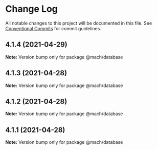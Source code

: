 # Change Log

All notable changes to this project will be documented in this file.
See [Conventional Commits](https://conventionalcommits.org) for commit guidelines.

## 4.1.4 (2021-04-29)

**Note:** Version bump only for package @mach/database





## 4.1.3 (2021-04-28)

**Note:** Version bump only for package @mach/database





## 4.1.2 (2021-04-28)

**Note:** Version bump only for package @mach/database





## 4.1.1 (2021-04-28)

**Note:** Version bump only for package @mach/database
